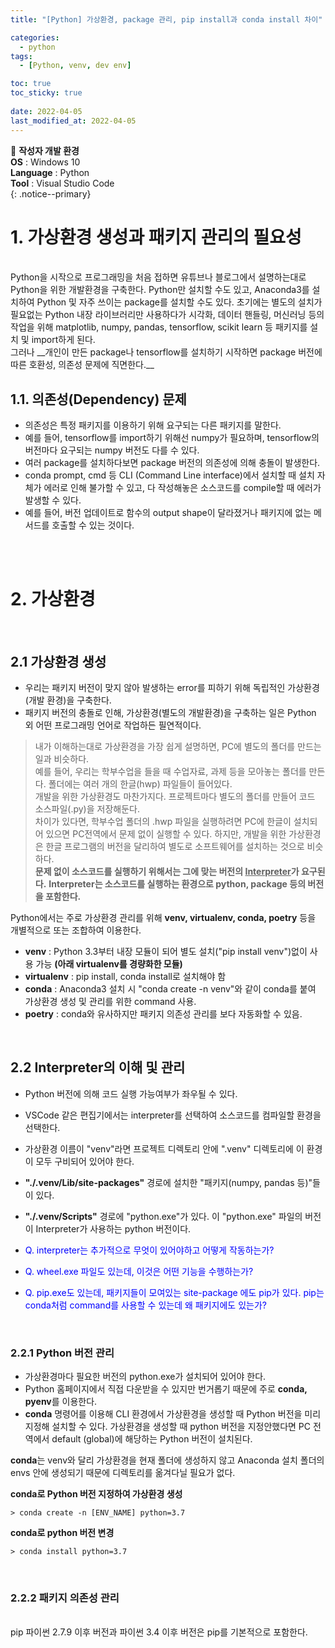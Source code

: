 ```yaml
---
title: "[Python] 가상환경, package 관리, pip install과 conda install 차이"

categories:
  - python
tags:
  - [Python, venv, dev env]

toc: true
toc_sticky: true
 
date: 2022-04-05
last_modified_at: 2022-04-05
---
```


📌 **작성자 개발 환경** <br>
**OS** : Windows 10 <br>
**Language** : Python<br>
**Tool** : Visual Studio Code<br>
{: .notice--primary}

# 1. 가상환경 생성과 패키지 관리의 필요성

<br>
Python을 시작으로 프로그래밍을 처음 접하면 유튜브나 블로그에서 설명하는대로 Python을 위한 개발환경을 구축한다. Python만 설치할 수도 있고, Anaconda3를 설치하여 Python 및 자주 쓰이는 package를 설치할 수도 있다. 초기에는 별도의 설치가 필요없는 Python 내장 라이브러리만 사용하다가 시각화, 데이터 핸들링, 머신러닝 등의 작업을 위해 matplotlib, numpy, pandas, tensorflow, scikit learn 등 패키지를 설치 및 import하게 된다.<br>
그러나 __개인이 만든 package나 tensorflow를 설치하기 시작하면 package 버전에 따른 호환성, 의존성 문제에 직면한다.__
<br>

## 1.1. 의존성(Dependency) 문제

- 의존성은 특정 패키지를 이용하기 위해 요구되는 다른 패키지를 말한다.
- 예를 들어, tensorflow를 import하기 위해선 numpy가 필요하며, tensorflow의 버전마다 요구되는 numpy 버전도 다를 수 있다.
- 여러 package를 설치하다보면 package 버전의 의존성에 의해 충돌이 발생한다.
- conda prompt, cmd 등 CLI (Command Line interface)에서 설치할 때 설치 자체가 에러로 인해 불가할 수 있고, 다 작성해놓은 소스코드를 compile할 때 에러가 발생할 수 있다. 
- 예를 들어, 버전 업데이트로 함수의 output shape이 달라졌거나 패키지에 없는 메서드를 호출할 수 있는 것이다.
<br>
<br>

# 2. 가상환경
<br>

## 2.1 가상환경 생성

- 우리는 패키지 버전이 맞지 않아 발생하는 error를 피하기 위해 독립적인 가상환경(개발 환경)을 구축한다.<br>
- 패키지 버전의 충돌로 인해, 가상환경(별도의 개발환경)을 구축하는 일은 Python 외 어떤 프로그래밍 언어로 작업하든 필연적이다.<br>

> 내가 이해하는대로 가상환경을 가장 쉽게 설명하면, PC에 별도의 폴더를 만드는 일과 비슷하다.<br>
예를 들어, 우리는 학부수업을 들을 때 수업자료, 과제 등을 모아놓는 폴더를 만든다. 폴더에는 여러 개의 한글(hwp) 파일들이 들어있다.<br>
개발을 위한 가상환경도 마찬가지다. 프로젝트마다 별도의 폴더를 만들어 코드 소스파일(.py)을 저장해둔다.<br>
차이가 있다면, 학부수업 폴더의 .hwp 파일을 실행하려면 PC에 한글이 설치되어 있으면 PC전역에서 문제 없이 실행할 수 있다. 하지만, 개발을 위한 가상환경은 한글 프로그램의 버전을 달리하여 별도로 소프트웨어를 설치하는 것으로 비슷하다.<br>
**문제 없이 소스코드를 실행하기 위해서는 그에 맞는 버전의 <u>Interpreter</u>가 요구된다.**
**Interpreter는 소스코드를 실행하는 환경으로 python, package 등의 버전을 포함한다.** 

Python에서는 주로 가상환경 관리를 위해 **venv, virtualenv, conda, poetry** 등을 개별적으로 또는 조합하여 이용한다.
- **venv** : Python 3.3부터 내장 모듈이 되어 별도 설치("pip install venv")없이 사용 가능 **(아래 virtualenv를 경량화한 모듈)**
- **virtualenv** : pip install, conda install로 설치해야 함
- **conda** : Anaconda3 설치 시 "conda create -n venv"와 같이 conda를 붙여 가상환경 생성 및 관리를 위한 command 사용.
- **poetry** : conda와 유사하지만 패키지 의존성 관리를 보다 자동화할 수 있음.<br>
<br>

## 2.2 Interpreter의 이해 및 관리

- Python 버전에 의해 코드 실행 가능여부가 좌우될 수 있다.
- VSCode 같은 편집기에서는 interpreter를 선택하여 소스코드를 컴파일할 환경을 선택한다.
- 가상환경 이름이 "venv"라면 프로젝트 디렉토리 안에 ".venv" 디렉토리에 이 환경이 모두 구비되어 있어야 한다.
- **"./.venv/Lib/site-packages"** 경로에 설치한 "패키지(numpy, pandas 등)"들이 있다. 
- **"./.venv/Scripts"** 경로에 "python.exe"가 있다. 이 "python.exe" 파일의 버전이 Interpreter가 사용하는 python 버전이다. 

- <span style="color:blue">Q. interpreter는 추가적으로 무엇이 있어야하고 어떻게 작동하는가?</span><br>
- <span style="color:blue">Q. wheel.exe 파일도 있는데, 이것은 어떤 기능을 수행하는가?</span><br>
- <span style="color:blue">Q. pip.exe도 있는데, 패키지들이 모여있는 site-package 에도 pip가 있다. pip는 conda처럼 command를 사용할 수 있는데 왜 패키지에도 있는가?</span><br>
<br>

### 2.2.1 Python 버전 관리

- 가상환경마다 필요한 버전의 python.exe가 설치되어 있어야 한다.
- Python 홈페이지에서 직접 다운받을 수 있지만 번거롭기 때문에 주로 **conda, pyenv**를 이용한다.
- **conda** 명령어를 이용해 CLI 환경에서 가상환경을 생성할 때 Python 버전을 미리 지정해 설치할 수 있다. 가상환경을 생성할 때 python 버전을 지정안했다면 PC 전역에서 default (global)에 해당하는 Python 버전이 설치된다.

**conda**는 venv와 달리 가상환경을 현재 폴더에 생성하지 않고 Anaconda 설치 폴더의 envs 안에 생성되기 때문에 디렉토리를 옮겨다닐 필요가 없다.
<br>

**conda로 Python 버전 지정하여 가상환경 생성**<br>
```
> conda create -n [ENV_NAME] python=3.7
```
**conda로 python 버전 변경**<br>
```
> conda install python=3.7
```

<br>

### 2.2.2 패키지 의존성 관리
<br>
pip 파이썬 2.7.9 이후 버전과 파이썬 3.4 이후 버전은 pip를 기본적으로 포함한다.
<br>